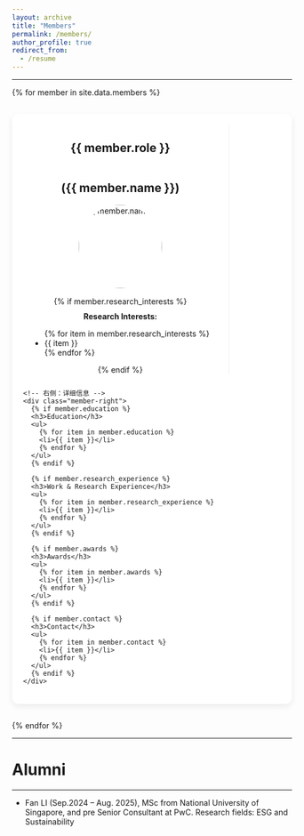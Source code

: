 ```yaml
---
layout: archive
title: "Members"
permalink: /members/
author_profile: true
redirect_from:
  - /resume
---
```

---

<style>
.members-container {
  display: flex;
  flex-direction: column;
  gap: 30px;
}

/* 每个成员卡片 */
.member-card {
  display: flex;
  flex-wrap: wrap; /* 手机小屏时换行 */
  background-color: #ffffff;
  border-radius: 12px;
  box-shadow: 0 4px 12px rgba(0,0,0,0.08);
  overflow: hidden;
  padding: 20px;
}

/* 左侧基础信息 */
.member-left {
  flex: 0 0 350px; /* 左侧固定宽度 */
  display: flex;
  flex-direction: column;
  align-items: center;
  padding-right: 20px;
  border-right: 1px solid #eee;
  margin-bottom: 10px;
}

.member-left h4 {
  margin: 0 0 10px 0;
  text-align: center;
  font-weight: 600;
}

.member-left img {
  width: 150px;
  height: 150px;
  border-radius: 50%;
  object-fit: cover;
  margin-bottom: 15px;
}

.member-left strong {
  margin-top: 10px;
  text-align: center;
}

/* 右侧详细信息 */
.member-right {
  flex: 1;
  padding-left: 20px;
}

.member-right h4 {
  margin-top: 0;
  margin-bottom: 5px;
  font-weight: 600;
}

.member-right ul {
  margin: 0 0 15px 20px;
}

.member-right li {
  margin-bottom: 5px;
}

/* 响应式：小屏幕时左右堆叠 */
@media (max-width: 700px) {
  .member-card {
    flex-direction: column;
  }
  .member-left {
    border-right: none;
    border-bottom: 1px solid #eee;
    padding-right: 0;
    padding-bottom: 15px;
  }
  .member-right {
    padding-left: 0;
  }
}
</style>


<div class="members-container">
  {% for member in site.data.members %}
  <div class="member-card">
    <!-- 左侧：基本信息 -->
    <div class="member-left">
      <h2>{{ member.role }} </h2>
      <h2> ({{ member.name }})</h2>
      <img src="{{ member.photo }}" alt="{{ member.name }}">
      {% if member.research_interests %}
      <strong>Research Interests:</strong>
      <ul>
        {% for item in member.research_interests %}
        <li>{{ item }}</li>
        {% endfor %}
      </ul>
      {% endif %}
    </div>

    <!-- 右侧：详细信息 -->
    <div class="member-right">
      {% if member.education %}
      <h3>Education</h3>
      <ul>
        {% for item in member.education %}
        <li>{{ item }}</li>
        {% endfor %}
      </ul>
      {% endif %}

      {% if member.research_experience %}
      <h3>Work & Research Experience</h3>
      <ul>
        {% for item in member.research_experience %}
        <li>{{ item }}</li>
        {% endfor %}
      </ul>
      {% endif %}

      {% if member.awards %}
      <h3>Awards</h3>
      <ul>
        {% for item in member.awards %}
        <li>{{ item }}</li>
        {% endfor %}
      </ul>
      {% endif %}

      {% if member.contact %}
      <h3>Contact</h3>
      <ul>
        {% for item in member.contact %}
        <li>{{ item }}</li>
        {% endfor %}
      </ul>
      {% endif %}
    </div>
  </div>
  {% endfor %}
</div>

---

# Alumni

---

- Fan LI (Sep.2024 – Aug. 2025), MSc from National University of Singapore, and pre Senior Consultant at PwC. Research fields: ESG and Sustainability